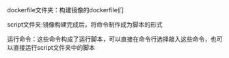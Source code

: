 dockerfile文件夹：构建镜像的dockerfile们

script文件夹:镜像构建完成后，将命令制作成为脚本的形式

运行命令：这些命令构成了运行脚本，可以直接在命令行选择敲入这些命令，也可以直接运行script文件夹中的脚本
